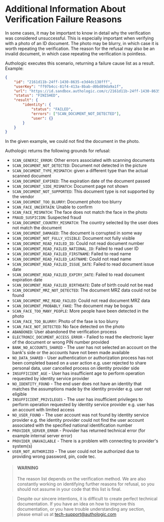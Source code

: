 # Additional Information About Verification Failure Reasons

In some cases, it may be important to know in detail why the verification was considered unsuccessful.
This is especially important when verifying with a photo of an ID document. The photo may be blurry, 
in which case it is worth repeating the verification. The reason for the refusal may also be an invalid 
document, in which case repeating the verification is pointless.

Authologic executes this scenario, returning a failure cause list as a result.
Example:

<!--
title: "Sample response containing the list of verification errors"
-->
```json
{
    "id": "2161d11b-24ff-1430-8635-e3d4dc138fff",
    "userKey": "ff97b4cc-81f4-413a-8bab-d0bd89da9a1f",
    "url": "https://id.sandbox.authologic.com/c/2161d11b-24ff-1430-8635-e3d4dc138fff",
    "status": "FINISHED",
    "result": {
        "identity": {
            "status": "FAILED",
            "errors": ["SCAN_DOCUMENT_NOT_DETECTED"],
            "user": {}
        }
    }
}
```

In the given example, we could not find the document in the photo.

Authologic returns the following grounds for refusal:

- `SCAN_GENERIC_ERROR`: Other errors associated with scanning documents
- `SCAN_DOCUMENT_NOT_DETECTED`: Document not detected in the picture
- `SCAN_DOCUMENT_TYPE_MISMATCH`: given a different type than the actual scanned document
- `SCAN_DOCUMENT_EXPIRED`: The expiration date of the document passed
- `SCAN_DOCUMENT_SIDE_MISMATCH`: Document page not shown
- `SCAN_DOCUMENT_NOT_SUPPORTED`: This document type is not supported by the vendor
- `SCAN_DOCUMENT_TOO_BLURRY`: Document photo too blurry
- `SCAN_FACE_UNCERTAIN`: Unable to confirm
- `SCAN_FACE_MISMATCH`: The face does not match the face in the photo
- `FRAUD_SUSPICION`: Suspected fraud
- `SCAN_DOCUMENT_COUNTRY_MISMATCH`: The country selected by the user does not match the document
- `SCAN_DOCUMENT_DAMAGED`: The document is corrupted in some way
- `SCAN_DOCUMENT_NOT_FULLY_VISIBLE`: Document not fully visible
- `SCAN_DOCUMENT_READ_FAILED_ID`: Could not read document number
- `SCAN_DOCUMENT_READ_FAILED_NATIONAL_ID`: Failed to read user ID
- `SCAN_DOCUMENT_READ_FAILED_FIRSTNAME`: Failed to read name
- `SCAN_DOCUMENT_READ_FAILED_LASTNAME`: Could not read name
- `SCAN_DOCUMENT_READ_FAILED_ISSUE_DATE`: Failed to read document issue date
- `SCAN_DOCUMENT_READ_FAILED_EXPIRY_DATE`: Failed to read document expiration date
- `SCAN_DOCUMENT_READ_FAILED_BIRTHDATE`: Date of birth could not be read
- `SCAN_DOCUMENT_MRZ_NOT_DETECTED`: The document MRZ data could not be found
- `SCAN_DOCUMENT_MRZ_READ_FAILED`: Could not read document MRZ data
- `SCAN_DOCUMENT_PROBABLY_FAKE`: The document may be bogus
- `SCAN_FACE_TOO_MANY_PEOPLE`: More people have been detected in the photo
- `SCAN_FACE_TOO_BLURRY`: Photo of the fase is too blurry
- `SCAN_FACE_NOT_DETECTED`: No face detected on the photo
- `ABANDONED`: User abandoned the verification process
- `ELECTRONIC_DOCUMENT_ACCESS_ERROR` - Failed to read the electronic layer of the document or wrong PIN number provided
- `BANK_NO_ACCOUNTS_SHARED` - The user has not selected an account on the bank's side or the accounts have not been made available
- `NO_DATA_SHARED` - User authentication or authorization process has not been completed based on a user action e.g. user rejected to share personal data, user cancelled process on identity provider side
- `INSUFFICIENT_AGE` - User has insufficient age to perform operation requested by identity service provider
- `NO_IDENTITY_FOUND` - The end user does not have an identity that matches the assumptions made by the identity provider e.g. user not eligible
- `INSUFFICIENT_PRIVILEGES` - The user has insufficient privileges to perform operation requested by identity service provider e.g. user has an account with limited access
- `NO_USER_FOUND` - The user account was not found by identity service provider e.g. the identity provider could not find the user account associated with the specified national identification number
- `PROVIDER_SERVER_ERROR` - Provider has returned technical error (for example internal server error)
- `PROVIDER_UNAVAILABLE` - There is a problem with connecting to provider's system(s)
- `USER_NOT_AUTHORIZED` - The user could not be authorized due to providing wrong password, pin, code tec.

<!-- theme: warning -->
> #### WARNING
>
> The reason list depends on the verification method. We are also constantly working on identifying further 
> reasons for refusal, so you should not assume in your code that this list is final.

<!-- theme: info -->
>
> Despite our sincere intentions, it is difficult to create perfect technical documentation.
> If you have an idea on how to improve this documentation, or you have trouble understanding any section,
> please email us at tech-support@authologic.com
